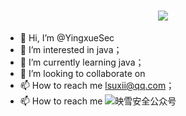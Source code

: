 <h1 align="center">
<img src="https://readme-typing-svg.herokuapp.com/?font=ubuntu&color=%23409EFF&size=22&vCenter=true&height=40&lines=Welcome+To+My+Home+Page+%F0%9F%91%8B;I+Guess+You+Are+a+Hacker+%F0%9F%A4%94;Nice+To+Meet+You+%F0%9F%98%9D;Hope+There+is+Something+You+Need+%F0%9F%8E%81">
</h1>

- 👋 Hi, I’m @YingxueSec
- 👀 I’m interested in java；
- 🌱 I’m currently learning java；
- 💞️ I’m looking to collaborate on 
- 📫 How to reach me lsuxii@qq.com；
- 📫 How to reach me 
![映雪安全公众号](https://github.com/YingxueSec/YingxueSec/assets/58129352/5c55fa89-4f29-46d0-8cb6-d5f58aa01dcc)

<!---
Hou-yanbin/Hou-yanbin is a ✨ special ✨ repository because its `README.md` (this file) appears on your GitHub profile.
You can click the Preview link to take a look at your changes.
--->
